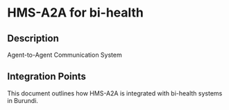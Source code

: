 # HMS-A2A for bi-health

## Description

Agent-to-Agent Communication System

## Integration Points

This document outlines how HMS-A2A is integrated with bi-health systems in Burundi.
